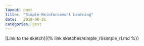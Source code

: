 ```yaml
---
layout: post
title:  "Simple Reinforcement Learning"
date:   2018-06-21
categories: post
---
```


[Link to the sketch]({% link sketches/simple_rl/simple_rl.md %})
